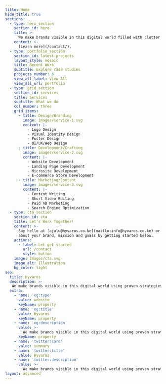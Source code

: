 ```yaml
---
title: Home
hide_title: true
sections:
  - type: hero_section
    section_id: hero
    title: >-
      We make brands visible in this digital world filled with clutter using proven strategies crafted from years of ample research and experience!
    content: >-
      [Learn more](/contact/).
  - type: portfolio_section
    section_id: latest-projects
    layout_style: mosaic
    title: Recent Work
    subtitle: Explore case studies
    projects_number: 6
    view_all_label: View All
    view_all_url: portfolio
  - type: grid_section
    section_id: services
    title: Services
    subtitle: What we do
    col_number: three
    grid_items:
      - title: Design/Branding
        image: images/service-1.svg
        content: |-
          - Logo Design
          - Visual Identity Design
          - Poster Design
          - UI/UX/Web Design
      - title: Development/Crafting
        image: images/service-2.svg
        content: |-
          - Website Development
          - Landing Page Development
          - Microsite Development
          - E-commerce Store Development
      - title: Marketing/Content
        image: images/service-3.svg
        content: |-
          - Content Writing
          - Short Video Editing
          - Paid AD Marketing
          - Search Engine Optimization
  - type: cta_section
    section_id: cta
    title: Let’s Work Together!
    content: >-
      Say hello at [ajulu@hyvaros.co.ke](mailto:info@hyvaros.co.ke) or tell us more
      about your brand, mission and goals by getting started below.
    actions:
      - label: Let get started
        url: /contact
        style: button
    image: images/cta.svg
    image_alt: Illustration
    bg_color: light
seo:
  title: Hyvaros
  description: >-
   We make brands visible in this digital world using proven strategies crafted research and experience
  extra:
    - name: 'og:type'
      value: website
      keyName: property
    - name: 'og:title'
      value: Hyvaros
      keyName: property
    - name: 'og:description'
      value: >-
        We make brands visible in this digital world using proven strategies crafted research and experience
      keyName: property
    - name: 'twitter:card'
      value: summary
    - name: 'twitter:title'
      value: Hyvaros
    - name: 'twitter:description'
      value: >-
        We make brands visible in this digital world using proven strategies crafted research and experience
layout: advanced
---
```

